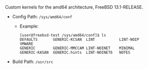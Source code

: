 Custom kernels for the amd64 architecture, FreeBSD 13.1-RELEASE.

* Config Path: `/sys/amd64/conf`

  * Example:
  
    ```
    [user@freebsd-test /sys/amd64/conf]$ ls
    DEFAULTS       GENERIC-KCSAN  LINT           LINT-NOIP      VMWARE
    GENERIC        GENERIC-MMCCAM LINT-NOINET    MINIMAL
    GENERIC-KASAN  GENERIC.hints  LINT-NOINET6   NOTES
    ```

* Build Path: `/usr/src`
